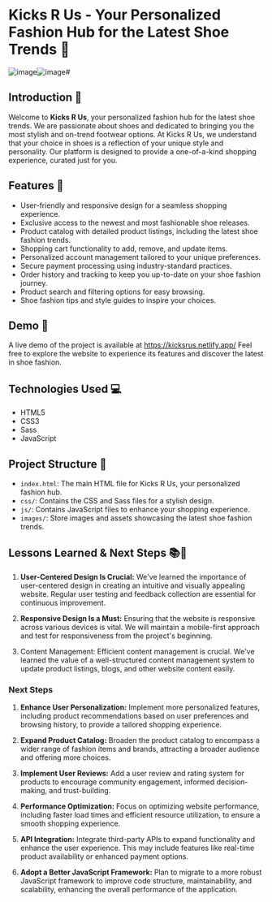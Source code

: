 # Kicks R Us - Your Personalized Fashion Hub for the Latest Shoe Trends 👟

![image](https://github.com/ralphdaryn/movienator/assets/74474293/51521750-bcad-4a10-9511-910e2e554182)![image](https://github.com/ralphdaryn/movienator/assets/74474293/ba22d884-90e5-4743-93b2-8ff9e0a2ed98)#

## Introduction 📜

Welcome to **Kicks R Us**, your personalized fashion hub for the latest shoe trends. We are passionate about shoes and dedicated to bringing you the most stylish and on-trend footwear options. At Kicks R Us, we understand that your choice in shoes is a reflection of your unique style and personality. Our platform is designed to provide a one-of-a-kind shopping experience, curated just for you.

## Features 🌟

- User-friendly and responsive design for a seamless shopping experience.
- Exclusive access to the newest and most fashionable shoe releases.
- Product catalog with detailed product listings, including the latest shoe fashion trends.
- Shopping cart functionality to add, remove, and update items.
- Personalized account management tailored to your unique preferences.
- Secure payment processing using industry-standard practices.
- Order history and tracking to keep you up-to-date on your shoe fashion journey.
- Product search and filtering options for easy browsing.
- Shoe fashion tips and style guides to inspire your choices.

## Demo 🚀

A live demo of the project is available at https://kicksrus.netlify.app/ Feel free to explore the website to experience its features and discover the latest in shoe fashion.

## Technologies Used 💻

- HTML5
- CSS3
- Sass
- JavaScript

## Project Structure 📂

- `index.html`: The main HTML file for Kicks R Us, your personalized fashion hub.
- `css/`: Contains the CSS and Sass files for a stylish design.
- `js/`: Contains JavaScript files to enhance your shopping experience.
- `images/`: Store images and assets showcasing the latest shoe fashion trends.

## Lessons Learned & Next Steps 📚🚀

1. **User-Centered Design Is Crucial:** We've learned the importance of user-centered design in creating an intuitive and visually appealing website. Regular user testing and feedback collection are essential for continuous improvement.

2. **Responsive Design Is a Must:** Ensuring that the website is responsive across various devices is vital. We will maintain a mobile-first approach and test for responsiveness from the project's beginning.

3. Content Management: Efficient content management is crucial. We've learned the value of a well-structured content management system to update product listings, blogs, and other website content easily.


### Next Steps

1. **Enhance User Personalization:** Implement more personalized features, including product recommendations based on user preferences and browsing history, to provide a tailored shopping experience.

2. **Expand Product Catalog:** Broaden the product catalog to encompass a wider range of fashion items and brands, attracting a broader audience and offering more choices.

3. **Implement User Reviews:** Add a user review and rating system for products to encourage community engagement, informed decision-making, and trust-building.

4. **Performance Optimization:** Focus on optimizing website performance, including faster load times and efficient resource utilization, to ensure a smooth shopping experience.

5. **API Integration:** Integrate third-party APIs to expand functionality and enhance the user experience. This may include features like real-time product availability or enhanced payment options.

6. **Adopt a Better JavaScript Framework:** Plan to migrate to a more robust JavaScript framework to improve code structure, maintainability, and scalability, enhancing the overall performance of the application.
